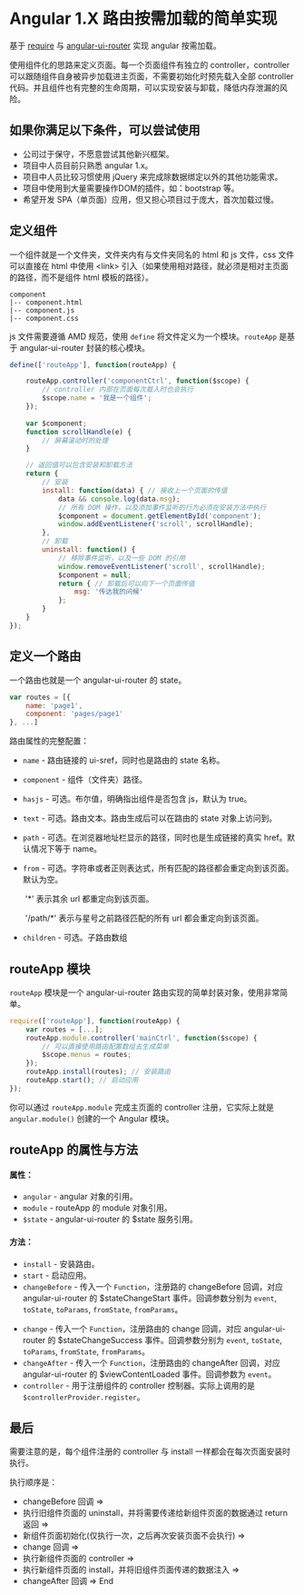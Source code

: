 # Angular 1.X 路由按需加载的简单实现

基于 [require](https://github.com/requirejs/requirejs) 与 [angular-ui-router](http://angular-ui.github.com/) 实现 angular 按需加载。

使用组件化的思路来定义页面。每一个页面组件有独立的 controller，controller 可以跟随组件自身被异步加载进主页面，不需要初始化时预先载入全部 controller 代码。并且组件也有完整的生命周期，可以实现安装与卸载，降低内存泄漏的风险。

## 如果你满足以下条件，可以尝试使用

- 公司过于保守，不愿意尝试其他新兴框架。
- 项目中人员目前只熟悉 angular 1.x。
- 项目中人员比较习惯使用 jQuery 来完成除数据绑定以外的其他功能需求。
- 项目中使用到大量需要操作DOM的插件，如：bootstrap 等。
- 希望开发 SPA（单页面）应用，但又担心项目过于庞大，首次加载过慢。



## 定义组件

一个组件就是一个文件夹，文件夹内有与文件夹同名的 html 和 js 文件，css 文件可以直接在 html 中使用 \<link> 引入（如果使用相对路径，就必须是相对主页面的路径，而不是组件 html 模板的路径）。

```
component
|-- component.html
|-- component.js
|-- component.css
```

js 文件需要遵循 AMD 规范，使用 `define` 将文件定义为一个模块。`routeApp` 是基于 angular-ui-router 封装的核心模块。

```js
define(['routeApp'], function(routeApp) {

    routeApp.controller('componentCtrl', function($scope) {
        // controller 内部在页面每次载入时也会执行
        $scope.name = '我是一个组件';
    });
    
    var $component;
    function scrollHandle(e) {
        // 屏幕滚动时的处理
    }

    // 返回值可以包含安装和卸载方法
    return {
        // 安装
        install: function(data) { // 接收上一个页面的传值
            data && console.log(data.msg);
            // 所有 DOM 操作，以及添加事件监听的行为必须在安装方法中执行
            $component = document.getElementById('component');
            window.addEventListener('scroll', scrollHandle);
        },
        // 卸载
        uninstall: function() {
            // 移除事件监听，以及一些 DOM 的引用
            window.removeEventListener('scroll', scrollHandle);
            $component = null;
            return { // 卸载后可以向下一个页面传值
                msg: '传达我的问候'
            };
        }
    }
});
```

## 定义一个路由

一个路由也就是一个 angular-ui-router 的 state。

```js
var routes = [{
    name: 'page1',
    component: 'pages/page1'
}, ...]
```

路由属性的完整配置：

- `name` - 路由链接的 ui-sref，同时也是路由的 state 名称。

- `component` - 组件（文件夹）路径。

- `hasjs` - 可选。布尔值，明确指出组件是否包含 js，默认为 true。

- `text` - 可选。路由文本。路由生成后可以在路由的 state 对象上访问到。

- `path` - 可选。在浏览器地址栏显示的路径，同时也是生成链接的真实 href。默认情况下等于 name。

- `from` - 可选。字符串或者正则表达式，所有匹配的路径都会重定向到该页面。默认为空。

  ​             '*' 表示其余 url 都重定向到该页面。

  ​             '/path/*' 表示与星号之前路径匹配的所有 url 都会重定向到该页面。

- `children` - 可选。子路由数组



## routeApp 模块

`routeApp` 模块是一个 angular-ui-router 路由实现的简单封装对象，使用非常简单。

```js
require(['routeApp'], function(routeApp) {
    var routes = [...];
    routeApp.module.controller('mainCtrl', function($scope) {
        // 可以直接使用路由配置数组去生成菜单
        $scope.menus = routes;
    });
    routeApp.install(routes); // 安装路由
    routeApp.start(); // 启动应用
});
```

你可以通过 `routeApp.module` 完成主页面的 controller 注册，它实际上就是 `angular.module()` 创建的一个 Angular 模块。

## routeApp 的属性与方法

#### 属性：

- `angular` - angular 对象的引用。
- `module` - routeApp 的 module 对象引用。
- `$state` - angular-ui-router 的 $state 服务引用。

#### 方法：

- `install` - 安装路由。
- `start` - 启动应用。
- `changeBefore` - 传入一个 `Function`，注册路的 changeBefore 回调，对应 angular-ui-router 的 $stateChangeStart 事件。回调参数分别为 `event`, `toState`, `toParams`, `fromState`, `fromParams`。

* `change` - 传入一个 `Function`，注册路由的 change 回调，对应 angular-ui-router 的 $stateChangeSuccess 事件。回调参数分别为 `event`, `toState`, `toParams`, `fromState`, `fromParams`。
* `changeAfter` - 传入一个 `Function`，注册路由的 changeAfter 回调，对应 angular-ui-router 的 $viewContentLoaded 事件。回调参数为 `event`。
* `controller` - 用于注册组件的 controller 控制器。实际上调用的是 `$controllerProvider.register`。



## 最后

需要注意的是，每个组件注册的 controller 与 install 一样都会在每次页面安装时执行。

执行顺序是：

- changeBefore 回调 =>
- 执行旧组件页面的 uninstall，并将需要传递给新组件页面的数据通过 return 返回 =>
- 新组件页面初始化(仅执行一次，之后再次安装页面不会执行) =>
- change 回调 =>
- 执行新组件页面的 controller =>
- 执行新组件页面的 install，并将旧组件页面传递的数据注入 =>
- changeAfter 回调 => End

